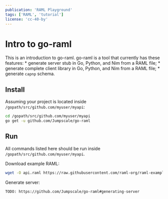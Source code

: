 ```yaml
---
publication: 'RAML Playground'
tags: ['RAML', 'tutorial']
license: 'cc-40-by'
---
```


# Intro to go-raml

This is an introduction to go-raml. go-raml is a tool that currently has these features:
    * generate server stub in Go, Python, and Nim from a RAML file;
    * generate complete client library in Go, Python, and Nim from a RAML file;
    * generate `capnp` schema.


## Install

Assuming your project is located inside `/gopath/src/github.com/myuser/myapi`:

```sh
cd /gopath/src/github.com/myuser/myapi
go get -u github.com/Jumpscale/go-raml
```

## Run

All commands listed here should be run inside `/gopath/src/github.com/myuser/myapi`.

Download example RAML:

```sh
wget -O api.raml https://raw.githubusercontent.com/raml-org/raml-examples/master/helloworld/helloworld.raml
```

Generate server:

```sh
TODO: https://github.com/Jumpscale/go-raml#generating-server

```